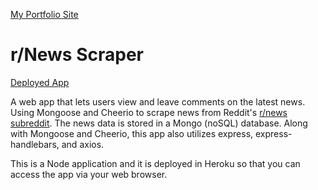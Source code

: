 
[My Portfolio Site](https://ryverine.github.io/)

# r/News Scraper

[Deployed App](https://gentle-forest-79626.herokuapp.com/)

A web app that lets users view and leave comments on the latest news. Using Mongoose and Cheerio to scrape news from Reddit's [r/news subreddit](https://old.reddit.com/r/news/). The news data is stored in a Mongo (noSQL) database. Along with Mongoose and Cheerio, this app also utilizes express, express-handlebars, and axios.

This is a Node application and it is deployed in Heroku so that you can access the app via your web browser.


